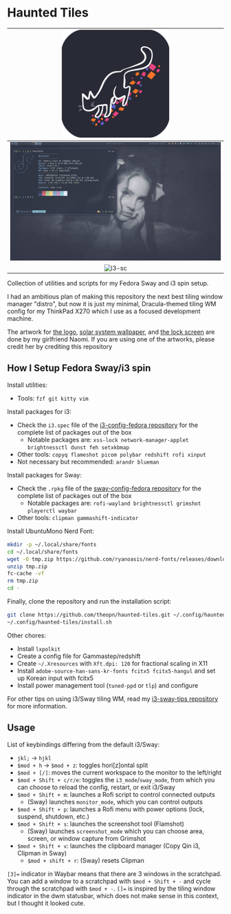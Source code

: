 # Haunted Tiles

| <img src="./assets/haunted-tiles-logo.png" width="250" alt="Haunted Tiles logo"> |
| :--:                                                                             |
| ![sway-sc](./assets/sway-sc.png)                                                 |
| ![i3-sc](./assets/i3-sc.png)                                                     |

Collection of utilities and scripts for my Fedora Sway and i3 spin setup.

I had an ambitious plan of making this repository the next best tiling window manager "distro", but now it is just my minimal, Dracula-themed tiling WM config for my ThinkPad X270 which I use as a focused development machine.

The artwork for [the logo](./assets/haunted-tiles-logo.png), [solar system wallpaper](./assets/naomi-solarsys-draculafied.png), and [the lock screen](./assets/naomi-solarsys-draculafied-lockscreen.png) are done by my girlfriend Naomi.
If you are using one of the artworks, please credit her by crediting this repository

## How I Setup Fedora Sway/i3 spin

Install utilities:

- Tools: `fzf git kitty vim`

Install packages for i3:

- Check the `i3.spec` file of the [i3-config-fedora repository](https://src.fedoraproject.org/rpms/i3/tree/rawhide) for the complete list of packages out of the box
    - Notable packages are: `xss-lock network-manager-applet brightnessctl dunst feh setxkbmap`
- Other tools: `copyq flameshot picom polybar redshift rofi xinput`
- Not necessary but recommended: `arandr blueman`

Install packages for Sway:

- Check the `.rpkg` file of the [sway-config-fedora repository](https://gitlab.com/fedora/sigs/sway/sway-config-fedora) for the complete list of packages out of the box
    - Notable packages are: `rofi-wayland brightnessctl grimshot playerctl waybar`
- Other tools: `clipman gammashift-indicator`

Install UbuntuMono Nerd Font:

```sh
mkdir -p ~/.local/share/fonts
cd ~/.local/share/fonts
wget -O tmp.zip https://github.com/ryanoasis/nerd-fonts/releases/download/v3.3.0/UbuntuMono.zip
unzip tmp.zip
fc-cache -vf
rm tmp.zip
cd -
```

Finally, clone the repository and run the installation script:

```sh
git clone https://github.com/theopn/haunted-tiles.git ~/.config/haunted-tiles
~/.config/haunted-tiles/install.sh
```

Other chores:

- Install `lxpolkit`
- Create a config file for Gammastep/redshift
- Create `~/.Xresources` with `Xft.dpi: 120` for fractional scaling in X11
- Install `adobe-source-han-sans-kr-fonts fcitx5 fcitx5-hangul` and set up Korean input with fcitx5
- Install power management tool (`tuned-ppd` or `tlp`) and configure

For other tips on using i3/Sway tiling WM, read my [i3-sway-tips repository](https://github.com/theopn/i3-sway-tips) for more information.

## Usage

List of keybindings differing from the default i3/Sway:

- `jkl;` -> `hjkl`
- `$mod + h` -> `$mod + z`: toggles hori[z]ontal split
- `$mod + [/]`: moves the current workspace to the monitor to the left/right
- `$mod + Shift + c/r/e`:  toggles the `i3_mode`/`sway_mode`, from which you can choose to reload the config, restart, or exit i3/Sway
- `$mod + Shift + m`: launches a Rofi script to control connected outputs
    - (Sway) launches `monitor_mode`, which you can control outputs
- `$mod + Shift + p`: launches a Rofi menu with power options (lock, suspend, shutdown, etc.)
- `$mod + Shift + s`: launches the screenshot tool (Flamshot)
    - (Sway) launches `screenshot_mode` which you can choose area, screen, or window capture from Grimshot
- `$mod + Shift + v`: launches the clipboard manager (Copy Qin i3, Clipman in Sway)
    - `$mod + shift + r`: (Sway) resets Clipman

`[3]=` indicator in Waybar means that there are 3 windows in the scratchpad.
You can add a window to a scratchpad with `$mod + Shift + -` and cycle through the scratchpad with `$mod + -`.
`[]=` is inspired by the tiling window indicator in the dwm statusbar, which does not make sense in this context, but I thought it looked cute.

